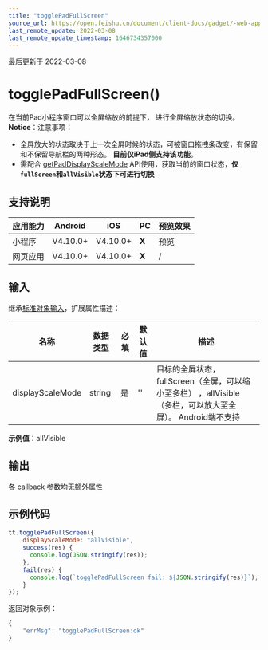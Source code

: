 ```yaml
---
title: "togglePadFullScreen"
source_url: https://open.feishu.cn/document/client-docs/gadget/-web-app-api/interface/pad/togglepadfullscreen
last_remote_update: 2022-03-08
last_remote_update_timestamp: 1646734357000
---
```

最后更新于 2022-03-08

# togglePadFullScreen()

在当前Pad小程序窗口可以全屏缩放的前提下， 进行全屏缩放状态的切换。
**Notice**：注意事项：
- 全屏放大的状态取决于上一次全屏时候的状态，可被窗口拖拽条改变，有保留和不保留导航栏的两种形态。 **目前仅iPad侧支持该功能**。 
- 需配合 [getPadDisplayScaleMode](https://open.feishu.cn/document/uYjL24iN/uUTOuUTOuUTO/pad/getpaddisplayscalemode) API使用，获取当前的窗口状态，**仅 `fullScreen`和`allVisible`状态下可进行切换**

## 支持说明

应用能力 | Android | iOS | PC | 预览效果
--- | --- | --- | --- | ---
小程序 | V4.10.0+ | V4.10.0+ | **X** | 预览
网页应用 | V4.10.0+ | V4.10.0+ | **X** | /

## 输入

继承[标准对象输入](https://open.feishu.cn/document/uYjL24iN/ukzNy4SO3IjL5cjM)，扩展属性描述：

名称 | 数据类型 | 必填 | 默认值 | 描述
--- | --- | --- | --- | ---
displayScaleMode | string | 是 | '' | 目标的全屏状态，fullScreen（全屏，可以缩小至多栏） ，allVisible （多栏，可以放大至全屏）。 Android端不支持  
**示例值**：allVisible

## 输出

各 callback 参数均无额外属性

## 示例代码

```js
tt.togglePadFullScreen({
    displayScaleMode: "allVisible",
    success(res) {
      console.log(JSON.stringify(res));
    },
    fail(res) {
      console.log(`togglePadFullScreen fail: ${JSON.stringify(res)}`);
    }
});
```

返回对象示例：
```js
{
    "errMsg": "togglePadFullScreen:ok"
}
```
